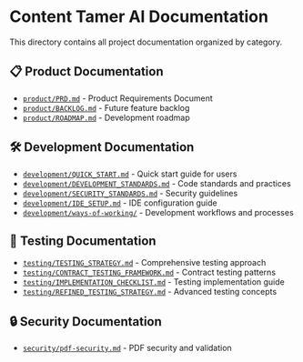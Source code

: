 # Content Tamer AI Documentation

This directory contains all project documentation organized by category.

## 📋 Product Documentation
- [`product/PRD.md`](product/PRD.md) - Product Requirements Document
- [`product/BACKLOG.md`](product/BACKLOG.md) - Future feature backlog
- [`product/ROADMAP.md`](product/ROADMAP.md) - Development roadmap

## 🛠️ Development Documentation  
- [`development/QUICK_START.md`](development/QUICK_START.md) - Quick start guide for users
- [`development/DEVELOPMENT_STANDARDS.md`](development/DEVELOPMENT_STANDARDS.md) - Code standards and practices
- [`development/SECURITY_STANDARDS.md`](development/SECURITY_STANDARDS.md) - Security guidelines
- [`development/IDE_SETUP.md`](development/IDE_SETUP.md) - IDE configuration guide
- [`development/ways-of-working/`](development/ways-of-working/) - Development workflows and processes

## 🧪 Testing Documentation
- [`testing/TESTING_STRATEGY.md`](testing/TESTING_STRATEGY.md) - Comprehensive testing approach
- [`testing/CONTRACT_TESTING_FRAMEWORK.md`](testing/CONTRACT_TESTING_FRAMEWORK.md) - Contract testing patterns
- [`testing/IMPLEMENTATION_CHECKLIST.md`](testing/IMPLEMENTATION_CHECKLIST.md) - Testing implementation guide
- [`testing/REFINED_TESTING_STRATEGY.md`](testing/REFINED_TESTING_STRATEGY.md) - Advanced testing concepts

## 🔒 Security Documentation
- [`security/pdf-security.md`](security/pdf-security.md) - PDF security and validation